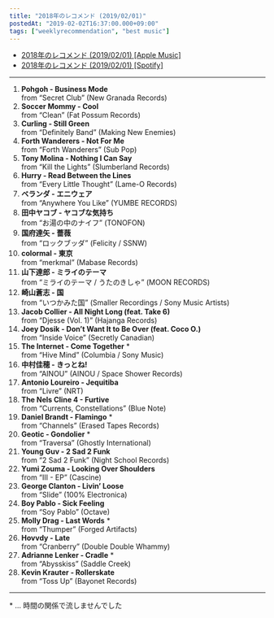 ```yaml
---
title: "2018年のレコメンド (2019/02/01)"
postedAt: "2019-02-02T16:37:00.000+09:00"
tags: ["weeklyrecommendation", "best music"]
---
```


* [2018年のレコメンド (2019/02/01) \[Apple Music\]](https://itunes.apple.com/jp/playlist/2018%E5%B9%B4%E3%81%AE%E3%83%AC%E3%82%B3%E3%83%A1%E3%83%B3%E3%83%89-2019-02-01/pl.u-r2yBbaEt9Jq1pN)
* [2018年のレコメンド (2019/02/01) \[Spotify\]](https://open.spotify.com/playlist/0IvhnUNcBqapT4fsFYqYMr)

---

1. **Pohgoh - Business Mode**  
from “Secret Club” (New Granada Records)
2. **Soccer Mommy - Cool**  
from “Clean” (Fat Possum Records)
3. **Curling - Still Green**  
from “Definitely Band” (Making New Enemies)
4. **Forth Wanderers - Not For Me**  
from “Forth Wanderers” (Sub Pop)
5. **Tony Molina - Nothing I Can Say**  
from “Kill the Lights” (Slumberland Records)
6. **Hurry - Read Between the Lines**  
from “Every Little Thought” (Lame-O Records)
7. **ベランダ - エニウェア**  
from “Anywhere You Like” (YUMBE RECORDS)
8. **田中ヤコブ - ヤコブな気持ち**  
from “お湯の中のナイフ” (TONOFON)
9. **国府達矢 - 薔薇**  
from “ロックブッダ” (Felicity / SSNW)
10. **colormal - 東京**  
from “merkmal” (Mabase Records)
11. **山下達郎 - ミライのテーマ**  
from “ミライのテーマ / うたのきしゃ” (MOON RECORDS)
12. **崎山蒼志 - 国**  
from “いつかみた国” (Smaller Recordings / Sony Music Artists)
13. **Jacob Collier - All Night Long (feat. Take 6)**  
from “Djesse (Vol. 1)” (Hajanga Records)
14. **Joey Dosik - Don’t Want It to Be Over (feat. Coco O.)**  
from “Inside Voice” (Secretly Canadian)
15. **The Internet - Come Together** \*  
from “Hive Mind” (Columbia / Sony Music)
16. **中村佳穂 - きっとね!**  
from “AINOU” (AINOU / Space Shower Records)
17. **Antonio Loureiro - Jequitiba**  
from “Livre” (NRT)
18. **The Nels Cline 4 - Furtive**  
from “Currents, Constellations” (Blue Note)
19. **Daniel Brandt - Flamingo** \*  
from “Channels” (Erased Tapes Records)
20. **Geotic - Gondolier** \*  
from “Traversa” (Ghostly International)
21. **Young Guv - 2 Sad 2 Funk**  
from “2 Sad 2 Funk” (Night School Records)
22. **Yumi Zouma - Looking Over Shoulders**  
from “III - EP” (Cascine)
23. **George Clanton - Livin’ Loose**  
from “Slide” (100% Electronica)
24. **Boy Pablo - Sick Feeling**  
from “Soy Pablo” (Octave)
25. **Molly Drag - Last Words** \*  
from “Thumper” (Forged Artifacts)
26. **Hovvdy - Late**  
from “Cranberry” (Double Double Whammy)
27. **Adrianne Lenker - Cradle** \*  
from “Abysskiss” (Saddle Creek)
28. **Kevin Krauter - Rollerskate**  
from “Toss Up” (Bayonet Records)

---

\* … 時間の関係で流しませんでした
